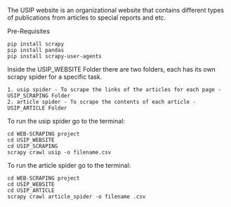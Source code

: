 The USIP website is an organizational website that contains different types of publications from articles to special reports and etc.

Pre-Requisites 

```
pip install scrapy
pip install pandas
pip install scrapy-user-agents
```

Inside the USIP_WEBSITE Folder there are two folders, each has its own scrapy spider for a specific task.

    1. usip spider - To scrape the links of the articles for each page - USIP_SCRAPING Folder
    2. article spider - To scrape the contents of each article - USIP_ARTICLE Folder


To run the usip spider go to the terminal:
```
cd WEB-SCRAPING project
cd USIP_WEBSITE
cd USIP_SCRAPING
scrapy crawl usip -o filename.csv
```

To run the article spider go to the terminal:
```
cd WEB-SCRAPING project
cd USIP_WEBSITE
cd USIP_ARTICLE
scrapy crawl article_spider -o filename .csv
```